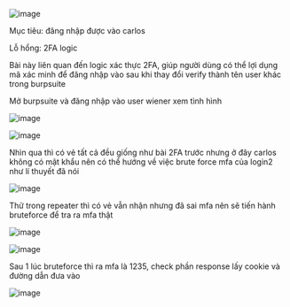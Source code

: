 ![image](https://github.com/user-attachments/assets/dde375b6-2488-427e-a36b-380c545dbb00)

Mục tiêu: đăng nhập được vào carlos

Lỗ hổng: 2FA logic

Bài này liên quan đến logic xác thực 2FA, giúp người dùng có thể lợi dụng mã xác minh để đăng nhập vào sau khi thay đổi verify thành tên user khác trong burpsuite

Mở burpsuite và đăng nhập vào user wiener xem tình hình 

![image](https://github.com/user-attachments/assets/629e7a48-6a83-4750-8440-a0f106f2ca4c)

![image](https://github.com/user-attachments/assets/64b66386-03d3-4292-8a99-25ec2a93a8ec)

Nhìn qua thì có vẻ tất cả đều giống như bài 2FA trước nhưng ở đây carlos không có mật khẩu nên có thể hướng về việc brute force mfa của login2 như lí thuyết đã nói 

![image](https://github.com/user-attachments/assets/e24cbbf6-4887-4ecc-8418-7499d58238be)

Thử trong repeater thì có vẻ vẫn nhận nhưng đã sai mfa nên sẽ tiến hành bruteforce để tra ra mfa thật

![image](https://github.com/user-attachments/assets/28b37b54-953f-49bb-95b8-c2290e825b7e)

![image](https://github.com/user-attachments/assets/23991b41-3155-4469-92c3-53df395ee2f3)

Sau 1 lúc bruteforce thì ra mfa là 1235, check phần response lấy cookie và đường dẫn đưa vào

![image](https://github.com/user-attachments/assets/90bb1ceb-201f-44c5-93ab-2ca24eb08d8a)
